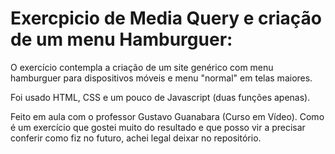 # Exercpicio de Media Query e criação de um menu Hamburguer:

O exercício contempla a criação de um site genérico com menu hamburguer para dispositivos móveis e menu "normal" em telas maiores.

Foi usado HTML, CSS e um pouco de Javascript (duas funções apenas). 

Feito em aula com o professor Gustavo Guanabara (Curso em Vídeo).
Como é um exercício que gostei muito do resultado e que posso vir a precisar conferir como fiz no futuro, achei legal deixar no repositório.
